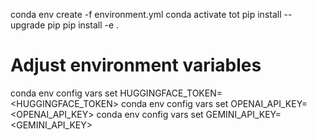 conda env create -f environment.yml
conda activate tot
pip install --upgrade pip
pip install -e . 

# Adjust environment variables
conda env config vars set HUGGINGFACE_TOKEN=<HUGGINGFACE_TOKEN>
conda env config vars set OPENAI_API_KEY=<OPENAI_API_KEY>
conda env config vars set GEMINI_API_KEY=<GEMINI_API_KEY>
